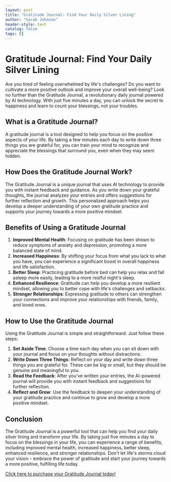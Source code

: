 ```yaml
---
layout: post
title: "Gratitude Journal: Find Your Daily Silver Lining"
author: "Sarah Johnson"
header-style: text
catalog: false
tags: []
---
```


# Gratitude Journal: Find Your Daily Silver Lining

Are you tired of feeling overwhelmed by life's challenges? Do you want to cultivate a more positive outlook and improve your overall well-being? Look no further than the Gratitude Journal, a revolutionary daily journal powered by AI technology. With just five minutes a day, you can unlock the secret to happiness and learn to count your blessings, not your troubles.

## What is a Gratitude Journal?

A gratitude journal is a tool designed to help you focus on the positive aspects of your life. By taking a few minutes each day to write down three things you are grateful for, you can train your mind to recognize and appreciate the blessings that surround you, even when they may seem hidden.

## How Does the Gratitude Journal Work?

The Gratitude Journal is a unique journal that uses AI technology to provide you with instant feedback and guidance. As you write down your grateful thoughts, the journal analyzes your entries and offers suggestions for further reflection and growth. This personalized approach helps you develop a deeper understanding of your own gratitude practice and supports your journey towards a more positive mindset.

## Benefits of Using a Gratitude Journal

1. **Improved Mental Health**: Focusing on gratitude has been shown to reduce symptoms of anxiety and depression, promoting a more balanced state of mind.
2. **Increased Happiness**: By shifting your focus from what you lack to what you have, you can experience a significant boost in overall happiness and life satisfaction.
3. **Better Sleep**: Practicing gratitude before bed can help you relax and fall asleep more easily, leading to a more restful night's sleep.
4. **Enhanced Resilience**: Gratitude can help you develop a more resilient mindset, allowing you to better cope with life's challenges and setbacks.
5. **Stronger Relationships**: Expressing gratitude to others can strengthen your connections and improve your relationships with friends, family, and loved ones.

## How to Use the Gratitude Journal

Using the Gratitude Journal is simple and straightforward. Just follow these steps:

1. **Set Aside Time**: Choose a time each day when you can sit down with your journal and focus on your thoughts without distractions.
2. **Write Down Three Things**: Reflect on your day and write down three things you are grateful for. These can be big or small, but they should be genuine and meaningful to you.
3. **Read the Feedback**: After you've written your entries, the AI-powered journal will provide you with instant feedback and suggestions for further reflection.
4. **Reflect and Grow**: Use the feedback to deepen your understanding of your gratitude practice and continue to grow and develop a more positive mindset.

## Conclusion

The Gratitude Journal is a powerful tool that can help you find your daily silver lining and transform your life. By taking just five minutes a day to focus on the blessings in your life, you can experience a range of benefits, including improved mental health, increased happiness, better sleep, enhanced resilience, and stronger relationships. Don't let life's storms cloud your vision – embrace the power of gratitude and start your journey towards a more positive, fulfilling life today.

[Click here to purchase your Gratitude Journal today!](https://www.example.com)